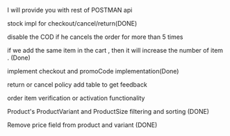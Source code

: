  
I will provide you with rest of POSTMAN api


stock impl for checkout/cancel/return(DONE)

disable the COD if he cancels the order for more than 5 times

if we add the same item in the cart , then it will increase the number of item . (Done)

implement checkout and promoCode implementation(Done)

return or cancel policy add table to get feedback

order item verification or activation functionality

Product's ProductVariant and ProductSize filtering and sorting (DONE)

Remove price field from product and variant  (DONE)

